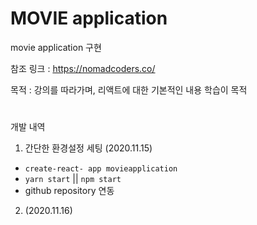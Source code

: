 # MOVIE application

movie application 구현

참조 링크 : https://nomadcoders.co/

목적 : 강의를 따라가며, 리액트에 대한 기본적인 내용 학습이 목적
#
개발 내역

1. 간단한 환경설정 세팅 (2020.11.15)

- `create-react- app movieapplication`
- `yarn start` || `npm start`
- github repository 연동 

2. (2020.11.16)
